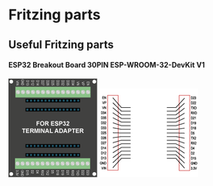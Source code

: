 # Fritzing parts
Useful Fritzing parts
---

#### ESP32 Breakout Board 30PIN ESP-WROOM-32-DevKit V1
![ESP32-Breakout-Board---30pin-ESP-WROOM-32-DevKit-V1.png](ESP32-Breakout-Board-30pin%2FESP32-Breakout-Board---30pin-ESP-WROOM-32-DevKit-V1.png)
![ESP32-Breakout-Board---30pin-ESP-WROOM-32-DevKit-V1--shematic.png](ESP32-Breakout-Board-30pin%2FESP32-Breakout-Board---30pin-ESP-WROOM-32-DevKit-V1--shematic.png)

